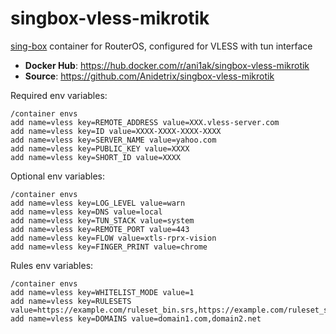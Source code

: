 # singbox-vless-mikrotik

[sing-box](https://sing-box.sagernet.org) container for RouterOS, configured for VLESS with tun interface

- **Docker Hub**: <https://hub.docker.com/r/ani1ak/singbox-vless-mikrotik>
- **Source**: <https://github.com/Anidetrix/singbox-vless-mikrotik>

Required env variables:

```rosScript
/container envs
add name=vless key=REMOTE_ADDRESS value=XXX.vless-server.com
add name=vless key=ID value=XXXX-XXXX-XXXX-XXXX
add name=vless key=SERVER_NAME value=yahoo.com
add name=vless key=PUBLIC_KEY value=XXXX
add name=vless key=SHORT_ID value=XXXX
```

Optional env variables:

```rosScript
/container envs
add name=vless key=LOG_LEVEL value=warn
add name=vless key=DNS value=local
add name=vless key=TUN_STACK value=system
add name=vless key=REMOTE_PORT value=443
add name=vless key=FLOW value=xtls-rprx-vision
add name=vless key=FINGER_PRINT value=chrome
```

Rules env variables:

```rosScript
/container envs
add name=vless key=WHITELIST_MODE value=1
add name=vless key=RULESETS value=https://example.com/ruleset_bin.srs,https://example.com/ruleset_src.json
add name=vless key=DOMAINS value=domain1.com,domain2.net
```
